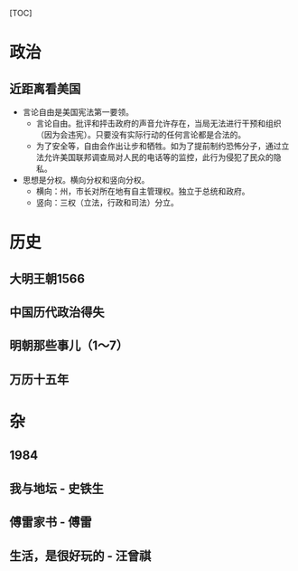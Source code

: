 [TOC]

# 政治
## 近距离看美国
* 言论自由是美国宪法第一要领。
	- 言论自由。批评和抨击政府的声音允许存在，当局无法进行干预和组织（因为会违宪）。只要没有实际行动的任何言论都是合法的。
	- 为了安全等，自由会作出让步和牺牲。如为了提前制约恐怖分子，通过立法允许美国联邦调查局对人民的电话等的监控，此行为侵犯了民众的隐私。
* 思想是分权。横向分权和竖向分权。
	- 横向：州，市长对所在地有自主管理权。独立于总统和政府。
	- 竖向：三权（立法，行政和司法）分立。


# 历史

## 大明王朝1566

## 中国历代政治得失

## 明朝那些事儿（1～7）

## 万历十五年

# 杂
## 1984

## 我与地坛 - 史铁生

## 傅雷家书 - 傅雷


## 生活，是很好玩的 - 汪曾祺

	
